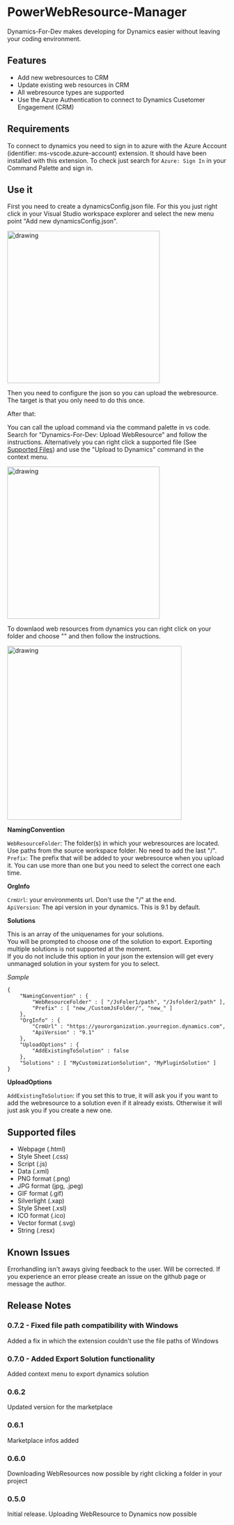 # PowerWebResource-Manager

Dynamics-For-Dev makes developing for Dynamics easier without leaving your coding environment.

## Features

* Add new webresources to CRM
* Update existing web resources in CRM
* All webresource types are supported
* Use the Azure Authentication to connect to Dynamics Cusetomer Engagement (CRM)

## Requirements

To connect to dynamics you need to sign in to azure with the Azure Account (identifier: ms-vscode.azure-account) extension. It should have been installed with this extension.
To check just search for `Azure: Sign In` in your Command Palette and sign in.

## Use it

First you need to create a dynamicsConfig.json file. For this you just right click in your Visual Studio workspace explorer and select the new menu point "Add new dynamicsConfig.json".

<img src="https://user-images.githubusercontent.com/22397350/139916131-9f98f188-f081-44b8-93cc-794d159be026.png" alt="drawing" width="350"/>


Then you need to configure the json so you can upload the webresource. The target is that you only need to do this once.

After that:

You can call the upload command via the command palette in vs code. Search for "Dynamics-For-Dev: Upload WebResource" and follow the instructions.
Alternatively you can right click a supported file (See [Supported Files](#supported-files)) and use the "Upload to Dynamics" command in the context menu.

<img src="https://user-images.githubusercontent.com/22397350/139915944-61c32ebe-32d9-45a7-9f67-185f010154b2.png" alt="drawing" width="350"/>

To downlaod web resources from dynamics you can right click on your folder and choose "" and then follow the instructions.

<img src="https://user-images.githubusercontent.com/22397350/139916084-ede34b40-e418-4009-9cf3-9a2028dfb290.png" alt="drawing" width="400"/>

**NamingConvention** 

`WebResourceFolder`: The folder(s) in which your webresources are located. Use paths from the source workspace folder. No need to add the last "/". <br/>
`Prefix`: The prefix that will be added to your webresource when you upload it. You can use more than one but you need to select the correct one each time. <br/>

**OrgInfo**

`CrmUrl`: your environments url. Don't use the "/" at the end. <br/>
`ApiVersion`: The api version in your dynamics. This is 9.1 by default. <br/>

**Solutions**

This is an array of the uniquenames for your solutions. <br/>
You will be prompted to choose one of the solution to export. Exporting multiple solutions is not supported at the moment. <br/>
If you do not include this option in your json the extension will get every unmanaged solution in your system for you to select.<br/>

*Sample*

```
{
    "NamingConvention" : {
        "WebResourceFolder" : [ "/JsFoler1/path", "/Jsfolder2/path" ],
        "Prefix" : [ "new_/CustomJsFolder/", "new_" ]
    },
    "OrgInfo" : {
        "CrmUrl" : "https://yourorganization.yourregion.dynamics.com",
        "ApiVersion" : "9.1"
    },
    "UploadOptions" : {
        "AddExistingToSolution" : false
    },
    "Solutions" : [ "MyCustomizationSolution", "MyPluginSolution" ]
}
```

**UploadOptions**

`AddExistingToSolution`: if you set this to true, it will ask you if you want to add the webresource to a solution even if it already exists. Otherwise it will just ask you if you create a new one. <br/>

## Supported files

* Webpage (.html)
* Style Sheet (.css)
* Script (.js)
* Data (.xml)
* PNG format (.png)
* JPG format (jpg, .jpeg)
* GIF format (.gif)
* Silverlight (.xap)
* Style Sheet (.xsl)
* ICO format (.ico)
* Vector format (.svg)
* String (.resx)

## Known Issues

Errorhandling isn't aways giving feedback to the user. Will be corrected. If you experience an error please create an issue on the github page or message the author.

## Release Notes

### 0.7.2 - Fixed file path compatibility with Windows

Added a fix in which the extension couldn't use the file paths of Windows

### 0.7.0 - Added Export Solution functionality

Added context menu to export dynamics solution

### 0.6.2

Updated version for the marketplace

### 0.6.1

Marketplace infos added

### 0.6.0

Downloading WebResources now possible by right clicking a folder in your project

### 0.5.0

Initial release. Uploading WebResource to Dynamics now possible
